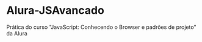 # Alura-JSAvancado
Prática do curso "JavaScript: Conhecendo o Browser e padrões de projeto" da Alura
